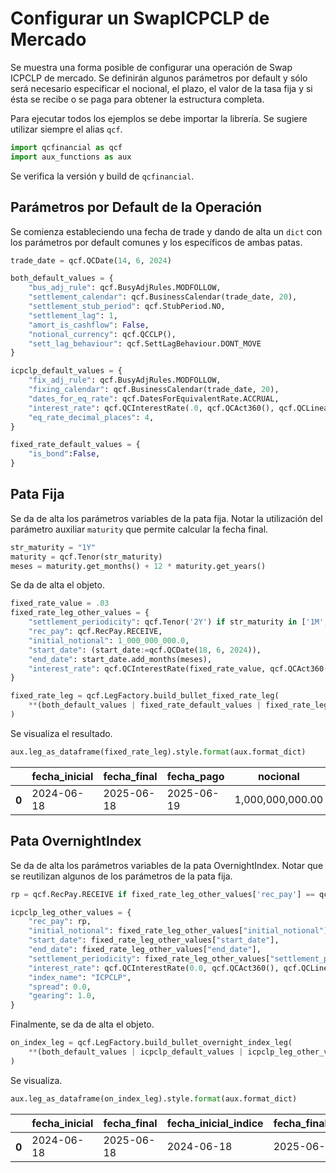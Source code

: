 # Configurar un SwapICPCLP de Mercado

Se muestra una forma posible de configurar una operación de Swap ICPCLP de mercado. Se definirán algunos parámetros por default y sólo será necesario especificar el nocional, el plazo, el valor de la tasa fija y si ésta se recibe o se paga para obtener la estructura completa.

Para ejecutar todos los ejemplos se debe importar la librería. Se sugiere utilizar siempre el alias `qcf`. 


```python
import qcfinancial as qcf
import aux_functions as aux
```

Se verifica la versión y build de `qcfinancial`.

## Parámetros por Default de la Operación

Se comienza estableciendo una fecha de trade y dando de alta un `dict` con los parámetros por default comunes y los específicos de ambas patas.


```python
trade_date = qcf.QCDate(14, 6, 2024)
```


```python
both_default_values = {
    "bus_adj_rule": qcf.BusyAdjRules.MODFOLLOW,
    "settlement_calendar": qcf.BusinessCalendar(trade_date, 20),
    "settlement_stub_period": qcf.StubPeriod.NO,
    "settlement_lag": 1,
    "amort_is_cashflow": False,
    "notional_currency": qcf.QCCLP(),
    "sett_lag_behaviour": qcf.SettLagBehaviour.DONT_MOVE
}

icpclp_default_values = {
    "fix_adj_rule": qcf.BusyAdjRules.MODFOLLOW,
    "fixing_calendar": qcf.BusinessCalendar(trade_date, 20),
    "dates_for_eq_rate": qcf.DatesForEquivalentRate.ACCRUAL,
    "interest_rate": qcf.QCInterestRate(.0, qcf.QCAct360(), qcf.QCLinearWf()),
    "eq_rate_decimal_places": 4,
}

fixed_rate_default_values = {
    "is_bond":False,  
}
```

## Pata Fija

Se da de alta los parámetros variables de la pata fija. Notar la utilización del parámetro auxiliar `maturity` que permite calcular la fecha final.


```python
str_maturity = "1Y"
maturity = qcf.Tenor(str_maturity)
meses = maturity.get_months() + 12 * maturity.get_years()
```

Se da de alta el objeto.


```python
fixed_rate_value = .03
fixed_rate_leg_other_values = {
    "settlement_periodicity": qcf.Tenor('2Y') if str_maturity in ['1M', '2M', '3M', '6M', '9M', '12M', '1Y', '18M'] else qcf.Tenor('6M'),
    "rec_pay": qcf.RecPay.RECEIVE,
    "initial_notional": 1_000_000_000.0,
    "start_date": (start_date:=qcf.QCDate(18, 6, 2024)),
    "end_date": start_date.add_months(meses),
    "interest_rate": qcf.QCInterestRate(fixed_rate_value, qcf.QCAct360(), qcf.QCLinearWf()),  
}
```


```python
fixed_rate_leg = qcf.LegFactory.build_bullet_fixed_rate_leg(
    **(both_default_values | fixed_rate_default_values | fixed_rate_leg_other_values)
)
```

Se visualiza el resultado.


```python
aux.leg_as_dataframe(fixed_rate_leg).style.format(aux.format_dict)
```




<style type="text/css">
</style>
<table id="T_951fe">
  <thead>
    <tr>
      <th class="blank level0" >&nbsp;</th>
      <th id="T_951fe_level0_col0" class="col_heading level0 col0" >fecha_inicial</th>
      <th id="T_951fe_level0_col1" class="col_heading level0 col1" >fecha_final</th>
      <th id="T_951fe_level0_col2" class="col_heading level0 col2" >fecha_pago</th>
      <th id="T_951fe_level0_col3" class="col_heading level0 col3" >nocional</th>
      <th id="T_951fe_level0_col4" class="col_heading level0 col4" >amortizacion</th>
      <th id="T_951fe_level0_col5" class="col_heading level0 col5" >interes</th>
      <th id="T_951fe_level0_col6" class="col_heading level0 col6" >amort_es_flujo</th>
      <th id="T_951fe_level0_col7" class="col_heading level0 col7" >flujo</th>
      <th id="T_951fe_level0_col8" class="col_heading level0 col8" >moneda_nocional</th>
      <th id="T_951fe_level0_col9" class="col_heading level0 col9" >valor_tasa</th>
      <th id="T_951fe_level0_col10" class="col_heading level0 col10" >tipo_tasa</th>
    </tr>
  </thead>
  <tbody>
    <tr>
      <th id="T_951fe_level0_row0" class="row_heading level0 row0" >0</th>
      <td id="T_951fe_row0_col0" class="data row0 col0" >2024-06-18</td>
      <td id="T_951fe_row0_col1" class="data row0 col1" >2025-06-18</td>
      <td id="T_951fe_row0_col2" class="data row0 col2" >2025-06-19</td>
      <td id="T_951fe_row0_col3" class="data row0 col3" >1,000,000,000.00</td>
      <td id="T_951fe_row0_col4" class="data row0 col4" >1,000,000,000.00</td>
      <td id="T_951fe_row0_col5" class="data row0 col5" >30,416,666.67</td>
      <td id="T_951fe_row0_col6" class="data row0 col6" >False</td>
      <td id="T_951fe_row0_col7" class="data row0 col7" >30,416,666.67</td>
      <td id="T_951fe_row0_col8" class="data row0 col8" >CLP</td>
      <td id="T_951fe_row0_col9" class="data row0 col9" >3.0000%</td>
      <td id="T_951fe_row0_col10" class="data row0 col10" >LinAct360</td>
    </tr>
  </tbody>
</table>




## Pata OvernightIndex

Se da de alta los parámetros variables de la pata OvernightIndex. Notar que se reutilizan algunos de los parámetros de la pata fija.


```python
rp = qcf.RecPay.RECEIVE if fixed_rate_leg_other_values['rec_pay'] == qcf.RecPay.PAY else qcf.RecPay.RECEIVE

icpclp_leg_other_values = {
    "rec_pay": rp,
    "initial_notional": fixed_rate_leg_other_values["initial_notional"],
    "start_date": fixed_rate_leg_other_values["start_date"],
    "end_date": fixed_rate_leg_other_values["end_date"],
    "settlement_periodicity": fixed_rate_leg_other_values["settlement_periodicity"],
    "interest_rate": qcf.QCInterestRate(0.0, qcf.QCAct360(), qcf.QCLinearWf()),
    "index_name": "ICPCLP",
    "spread": 0.0,
    "gearing": 1.0,
}
```

Finalmente, se da de alta el objeto.


```python
on_index_leg = qcf.LegFactory.build_bullet_overnight_index_leg(
    **(both_default_values | icpclp_default_values | icpclp_leg_other_values)
)
```

Se visualiza.


```python
aux.leg_as_dataframe(on_index_leg).style.format(aux.format_dict)
```




<style type="text/css">
</style>
<table id="T_278a8">
  <thead>
    <tr>
      <th class="blank level0" >&nbsp;</th>
      <th id="T_278a8_level0_col0" class="col_heading level0 col0" >fecha_inicial</th>
      <th id="T_278a8_level0_col1" class="col_heading level0 col1" >fecha_final</th>
      <th id="T_278a8_level0_col2" class="col_heading level0 col2" >fecha_inicial_indice</th>
      <th id="T_278a8_level0_col3" class="col_heading level0 col3" >fecha_final_indice</th>
      <th id="T_278a8_level0_col4" class="col_heading level0 col4" >fecha_pago</th>
      <th id="T_278a8_level0_col5" class="col_heading level0 col5" >nocional</th>
      <th id="T_278a8_level0_col6" class="col_heading level0 col6" >amortizacion</th>
      <th id="T_278a8_level0_col7" class="col_heading level0 col7" >amort_es_flujo</th>
      <th id="T_278a8_level0_col8" class="col_heading level0 col8" >moneda_nocional</th>
      <th id="T_278a8_level0_col9" class="col_heading level0 col9" >nombre_indice</th>
      <th id="T_278a8_level0_col10" class="col_heading level0 col10" >valor_indice_inicial</th>
      <th id="T_278a8_level0_col11" class="col_heading level0 col11" >valor_indice_final</th>
      <th id="T_278a8_level0_col12" class="col_heading level0 col12" >valor_tasa</th>
      <th id="T_278a8_level0_col13" class="col_heading level0 col13" >tipo_tasa</th>
      <th id="T_278a8_level0_col14" class="col_heading level0 col14" >interes</th>
      <th id="T_278a8_level0_col15" class="col_heading level0 col15" >flujo</th>
      <th id="T_278a8_level0_col16" class="col_heading level0 col16" >spread</th>
      <th id="T_278a8_level0_col17" class="col_heading level0 col17" >gearing</th>
    </tr>
  </thead>
  <tbody>
    <tr>
      <th id="T_278a8_level0_row0" class="row_heading level0 row0" >0</th>
      <td id="T_278a8_row0_col0" class="data row0 col0" >2024-06-18</td>
      <td id="T_278a8_row0_col1" class="data row0 col1" >2025-06-18</td>
      <td id="T_278a8_row0_col2" class="data row0 col2" >2024-06-18</td>
      <td id="T_278a8_row0_col3" class="data row0 col3" >2025-06-18</td>
      <td id="T_278a8_row0_col4" class="data row0 col4" >2025-06-19</td>
      <td id="T_278a8_row0_col5" class="data row0 col5" >1,000,000,000.00</td>
      <td id="T_278a8_row0_col6" class="data row0 col6" >1,000,000,000.00</td>
      <td id="T_278a8_row0_col7" class="data row0 col7" >False</td>
      <td id="T_278a8_row0_col8" class="data row0 col8" >CLP</td>
      <td id="T_278a8_row0_col9" class="data row0 col9" >ICPCLP</td>
      <td id="T_278a8_row0_col10" class="data row0 col10" >1.000000</td>
      <td id="T_278a8_row0_col11" class="data row0 col11" >1.000000</td>
      <td id="T_278a8_row0_col12" class="data row0 col12" >0.0000%</td>
      <td id="T_278a8_row0_col13" class="data row0 col13" >LinAct360</td>
      <td id="T_278a8_row0_col14" class="data row0 col14" >0.00</td>
      <td id="T_278a8_row0_col15" class="data row0 col15" >0.00</td>
      <td id="T_278a8_row0_col16" class="data row0 col16" >0.0000%</td>
      <td id="T_278a8_row0_col17" class="data row0 col17" >1.00</td>
    </tr>
  </tbody>
</table>



